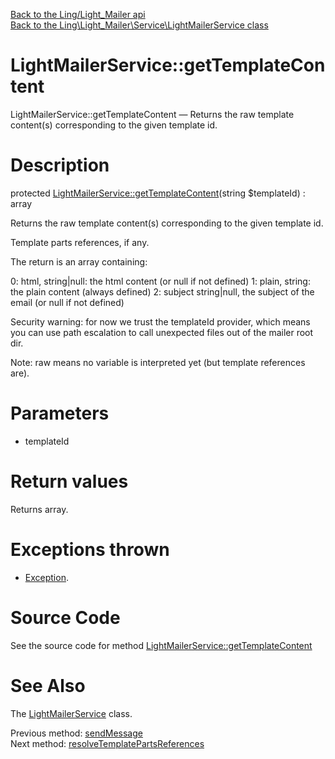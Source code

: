 [Back to the Ling/Light_Mailer api](https://github.com/lingtalfi/Light_Mailer/blob/master/doc/api/Ling/Light_Mailer.md)<br>
[Back to the Ling\Light_Mailer\Service\LightMailerService class](https://github.com/lingtalfi/Light_Mailer/blob/master/doc/api/Ling/Light_Mailer/Service/LightMailerService.md)


LightMailerService::getTemplateContent
================



LightMailerService::getTemplateContent — Returns the raw template content(s) corresponding to the given template id.




Description
================


protected [LightMailerService::getTemplateContent](https://github.com/lingtalfi/Light_Mailer/blob/master/doc/api/Ling/Light_Mailer/Service/LightMailerService/getTemplateContent.md)(string $templateId) : array




Returns the raw template content(s) corresponding to the given template id.

Template parts references, if any.

The return is an array containing:

0: html, string|null: the html content (or null if not defined)
1: plain, string: the plain content (always defined)
2: subject string|null, the subject of the email (or null if not defined)



Security warning: for now we trust the templateId provider, which means you can use path escalation
to call unexpected files out of the mailer root dir.


Note: raw means no variable is interpreted yet (but template references are).




Parameters
================


- templateId

    


Return values
================

Returns array.


Exceptions thrown
================

- [Exception](http://php.net/manual/en/class.exception.php).&nbsp;







Source Code
===========
See the source code for method [LightMailerService::getTemplateContent](https://github.com/lingtalfi/Light_Mailer/blob/master/Service/LightMailerService.php#L454-L504)


See Also
================

The [LightMailerService](https://github.com/lingtalfi/Light_Mailer/blob/master/doc/api/Ling/Light_Mailer/Service/LightMailerService.md) class.

Previous method: [sendMessage](https://github.com/lingtalfi/Light_Mailer/blob/master/doc/api/Ling/Light_Mailer/Service/LightMailerService/sendMessage.md)<br>Next method: [resolveTemplatePartsReferences](https://github.com/lingtalfi/Light_Mailer/blob/master/doc/api/Ling/Light_Mailer/Service/LightMailerService/resolveTemplatePartsReferences.md)<br>

